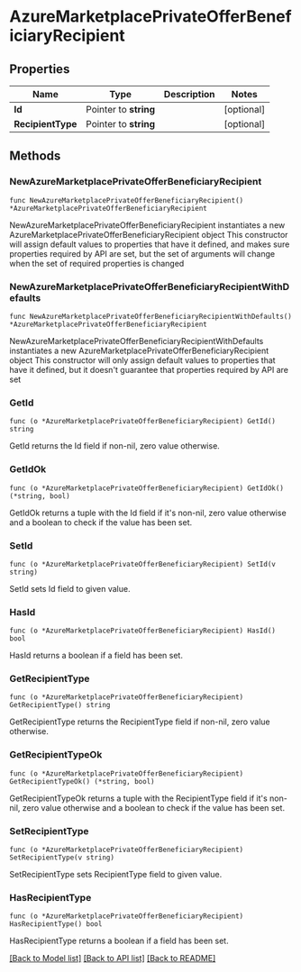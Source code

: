 # AzureMarketplacePrivateOfferBeneficiaryRecipient

## Properties

Name | Type | Description | Notes
------------ | ------------- | ------------- | -------------
**Id** | Pointer to **string** |  | [optional] 
**RecipientType** | Pointer to **string** |  | [optional] 

## Methods

### NewAzureMarketplacePrivateOfferBeneficiaryRecipient

`func NewAzureMarketplacePrivateOfferBeneficiaryRecipient() *AzureMarketplacePrivateOfferBeneficiaryRecipient`

NewAzureMarketplacePrivateOfferBeneficiaryRecipient instantiates a new AzureMarketplacePrivateOfferBeneficiaryRecipient object
This constructor will assign default values to properties that have it defined,
and makes sure properties required by API are set, but the set of arguments
will change when the set of required properties is changed

### NewAzureMarketplacePrivateOfferBeneficiaryRecipientWithDefaults

`func NewAzureMarketplacePrivateOfferBeneficiaryRecipientWithDefaults() *AzureMarketplacePrivateOfferBeneficiaryRecipient`

NewAzureMarketplacePrivateOfferBeneficiaryRecipientWithDefaults instantiates a new AzureMarketplacePrivateOfferBeneficiaryRecipient object
This constructor will only assign default values to properties that have it defined,
but it doesn't guarantee that properties required by API are set

### GetId

`func (o *AzureMarketplacePrivateOfferBeneficiaryRecipient) GetId() string`

GetId returns the Id field if non-nil, zero value otherwise.

### GetIdOk

`func (o *AzureMarketplacePrivateOfferBeneficiaryRecipient) GetIdOk() (*string, bool)`

GetIdOk returns a tuple with the Id field if it's non-nil, zero value otherwise
and a boolean to check if the value has been set.

### SetId

`func (o *AzureMarketplacePrivateOfferBeneficiaryRecipient) SetId(v string)`

SetId sets Id field to given value.

### HasId

`func (o *AzureMarketplacePrivateOfferBeneficiaryRecipient) HasId() bool`

HasId returns a boolean if a field has been set.

### GetRecipientType

`func (o *AzureMarketplacePrivateOfferBeneficiaryRecipient) GetRecipientType() string`

GetRecipientType returns the RecipientType field if non-nil, zero value otherwise.

### GetRecipientTypeOk

`func (o *AzureMarketplacePrivateOfferBeneficiaryRecipient) GetRecipientTypeOk() (*string, bool)`

GetRecipientTypeOk returns a tuple with the RecipientType field if it's non-nil, zero value otherwise
and a boolean to check if the value has been set.

### SetRecipientType

`func (o *AzureMarketplacePrivateOfferBeneficiaryRecipient) SetRecipientType(v string)`

SetRecipientType sets RecipientType field to given value.

### HasRecipientType

`func (o *AzureMarketplacePrivateOfferBeneficiaryRecipient) HasRecipientType() bool`

HasRecipientType returns a boolean if a field has been set.


[[Back to Model list]](../README.md#documentation-for-models) [[Back to API list]](../README.md#documentation-for-api-endpoints) [[Back to README]](../README.md)


